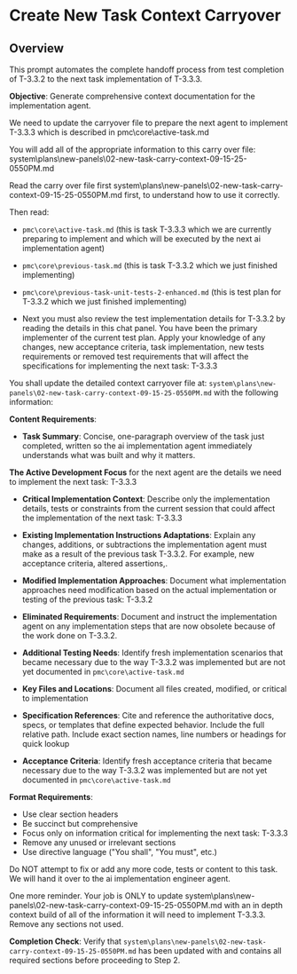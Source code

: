 # Create New Task Context Carryover

## Overview
This prompt automates the complete handoff process from test completion of T-3.3.2 to the next task implementation of T-3.3.3.

**Objective**: Generate comprehensive context documentation for the implementation agent.

We need to update the carryover file to prepare the next agent to implement T-3.3.3 which is described in pmc\core\active-task.md

You will add all of the appropriate information to this carry over file:
system\plans\new-panels\02-new-task-carry-context-09-15-25-0550PM.md

Read the carry over file first system\plans\new-panels\02-new-task-carry-context-09-15-25-0550PM.md first, to understand how to use it correctly.

Then read:
- `pmc\core\active-task.md` (this is task T-3.3.3 which we are currently preparing to implement and which will be executed by the next ai implementation agent)

- `pmc\core\previous-task.md` (this is task T-3.3.2 which we just finished implementing)

- `pmc\core\previous-task-unit-tests-2-enhanced.md` (this is test plan for T-3.3.2 which we just finished implementing)

- Next you must also review the test implementation details for T-3.3.2 by reading the details in this chat panel. You have been the primary implementer of the current test plan. Apply your knowledge of any changes, new acceptance criteria, task implementation, new tests requirements or removed test requirements that will affect the specifications for implementing the next task: T-3.3.3

You shall update the detailed context carryover file at: `system\plans\new-panels\02-new-task-carry-context-09-15-25-0550PM.md` with the following information:

**Content Requirements**:
- **Task Summary**: Concise, one-paragraph overview of the task just completed, written so the ai implementation agent immediately understands what was built and why it matters.

**The Active Development Focus** for the next agent are the details we need to implement the next task: T-3.3.3

- **Critical Implementation Context**: Describe only the implementation details, tests or constraints from the current session that could affect the implementation of the next task: T-3.3.3

- **Existing Implementation Instructions Adaptations**: Explain any changes, additions, or subtractions the implementation agent must make as a result of the previous task T-3.3.2. For example, new acceptance criteria, altered assertions,.

- **Modified Implementation Approaches**: Document what implementation approaches need modification based on the actual implementation or testing of the previous task: T-3.3.2

- **Eliminated Requirements**: Document and instruct the implementation agent on any implementation steps that are now obsolete because of the work done on T-3.3.2.

- **Additional Testing Needs**: Identify fresh implementation scenarios that became necessary due to the way T-3.3.2 was implemented but are not yet documented in `pmc\core\active-task.md`

- **Key Files and Locations**: Document all files created, modified, or critical to implementation
- **Specification References**: Cite and reference the authoritative docs, specs, or templates that define expected behavior. Include the full relative path. Include exact section names, line numbers or headings for quick lookup

- **Acceptance Criteria**: Identify fresh acceptance criteria that became necessary due to the way T-3.3.2 was implemented but are not yet documented in `pmc\core\active-task.md`

**Format Requirements**:
- Use clear section headers
- Be succinct but comprehensive
- Focus only on information critical for implementing the next task: T-3.3.3
- Remove any unused or irrelevant sections
- Use directive language ("You shall", "You must", etc.)

Do NOT attempt to fix or add any more code, tests or content to this task. We will hand it over to the ai implementation engineer agent.  

One more reminder. Your job is ONLY to update system\plans\new-panels\02-new-task-carry-context-09-15-25-0550PM.md with an in depth context build of all of the information it will need to implement T-3.3.3. Remove any sections not used.

**Completion Check**: Verify that `system\plans\new-panels\02-new-task-carry-context-09-15-25-0550PM.md` has been updated with and contains all required sections before proceeding to Step 2.